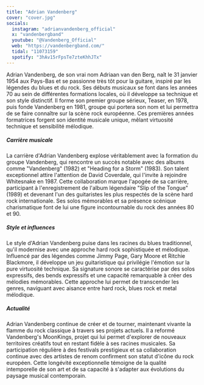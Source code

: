 ```yaml
---
title: "Adrian Vandenberg"
cover: "cover.jpg"
socials:
  instagram: "adrianvandenberg_official"
  x: "vandenbergband"
  youtube: "@Vandenberg_Official"
  web: "https://vandenbergband.com/"
  tidal: "11073159"
  spotify: "3hAv15rFpsTe7zteKhhJTx"
---
```


Adrian Vandenberg, de son vrai nom Adriaan van den Berg, naît le 31 janvier 1954 aux Pays-Bas et se passionne très tôt
pour la guitare, inspiré par les légendes du blues et du rock. Ses débuts musicaux se font dans les années 70 au sein de
différentes formations locales, où il développe sa technique et son style distinctif. Il forme son premier groupe
sérieux, Teaser, en 1978, puis fonde Vandenberg en 1981, groupe qui portera son nom et lui permettra de se faire
connaître sur la scène rock européenne. Ces premières années formatrices forgent son identité musicale unique, mêlant
virtuosité technique et sensibilité mélodique.

##### Carrière musicale

La carrière d'Adrian Vandenberg explose véritablement avec la formation du groupe Vandenberg, qui rencontre un succès
notable avec des albums comme "Vandenberg" (1982) et "Heading for a Storm" (1983). Son talent exceptionnel attire
l'attention de David Coverdale, qui l'invite à rejoindre Whitesnake en 1987. Cette collaboration marque l'apogée de sa
carrière, participant à l'enregistrement de l'album légendaire "Slip of the Tongue" (1989) et devenant l'un des
guitaristes les plus respectés de la scène hard rock internationale. Ses solos mémorables et sa présence scénique
charismatique font de lui une figure incontournable du rock des années 80 et 90.

##### Style et influences

Le style d'Adrian Vandenberg puise dans les racines du blues traditionnel, qu'il modernise avec une approche hard rock
sophistiquée et mélodique. Influencé par des légendes comme Jimmy Page, Gary Moore et Ritchie Blackmore, il développe un
jeu guitaristique qui privilégie l'émotion sur la pure virtuosité technique. Sa signature sonore se caractérise par des
solos expressifs, des bends expressifs et une capacité remarquable à créer des mélodies mémorables. Cette approche lui
permet de transcender les genres, naviguant avec aisance entre hard rock, blues rock et metal mélodique.

##### Actualité

Adrian Vandenberg continue de créer et de tourner, maintenant vivante la flamme du rock classique à travers ses projets
actuels. Il a reformé Vandenberg's MoonKings, projet qui lui permet d'explorer de nouveaux territoires créatifs tout en
restant fidèle à ses racines musicales. Sa participation régulière à des festivals prestigieux et sa collaboration
continue avec des artistes de renom confirment son statut d'icône du rock européen. Cette longévité exceptionnelle
témoigne de la qualité intemporelle de son art et de sa capacité à s'adapter aux évolutions du paysage musical
contemporain.
